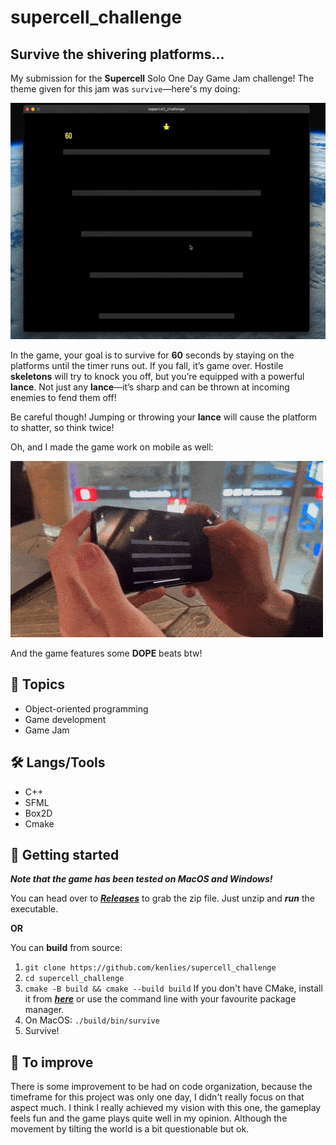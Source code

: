 # supercell_challenge

## Survive the shivering platforms...

My submission for the **Supercell** Solo One Day Game Jam challenge! The theme given for this jam was ```survive```—here's my doing:

![](media/supercell_challenge.gif)

In the game, your goal is to survive for **60** seconds by staying on the platforms until the timer runs out. If you fall, it’s game over. Hostile **skeletons** will try to knock you off, but you’re equipped with a powerful **lance**. Not just any **lance**—it’s sharp and can be thrown at incoming enemies to fend them off!

Be careful though! Jumping or throwing your **lance** will cause the platform to shatter, so think twice!

Oh, and I made the game work on mobile as well:

![](media/mobile.gif)

And the game features some **DOPE** beats btw!


## 📖 Topics
  - Object-oriented programming
  - Game development
  - Game Jam

## 🛠️ Langs/Tools
  - C++
  - SFML
  - Box2D
  - Cmake

## 🦉 Getting started

***Note that the game has been tested on MacOS and Windows!***

You can head over to ***[Releases](https://github.com/kenlies/supercell_challenge/releases)*** to grab the zip file. Just unzip and ***run*** the executable.

**OR**

You can **build** from source:

  1. ```git clone https://github.com/kenlies/supercell_challenge```
  2. ```cd supercell_challenge```
  3. ```cmake -B build && cmake --build build``` If you don't have CMake, install it from ***[here](https://cmake.org/download/)*** or use the command line with your favourite package manager.
  4. On MacOS: ```./build/bin/survive```
  5. Survive!

## 🔨 To improve

There is some improvement to be had on code organization, because the timeframe for this project was only one day, I didn't really focus on that aspect much. I think I really achieved my vision with this one, the gameplay feels fun and the game plays quite well in my opinion. Although the movement by tilting the world is a bit questionable but ok.
